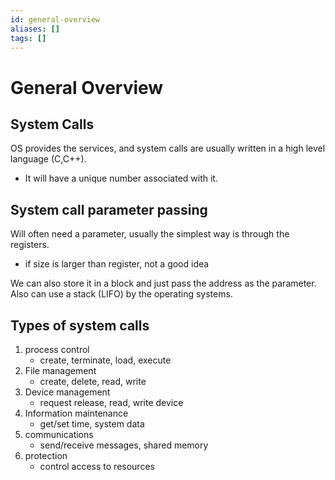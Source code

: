 ```yaml
---
id: general-overview
aliases: []
tags: []
---
```


# General Overview

## System Calls

OS provides the services, and system calls are usually written in a high level language (C,C++).

- It will have a unique number associated with it.

## System call parameter passing

Will often need a parameter, usually the simplest way is through the registers.

- if size is larger than register, not a good idea

We can also store it in a block and just pass the address as the parameter.
Also can use a stack (LIFO) by the operating systems.

## Types of system calls

1. process control
   - create, terminate, load, execute
2. File management
   - create, delete, read, write
3. Device management
   - request release, read, write device
4. Information maintenance
   - get/set time, system data
5. communications
   - send/receive messages, shared memory
6. protection
   - control access to resources
